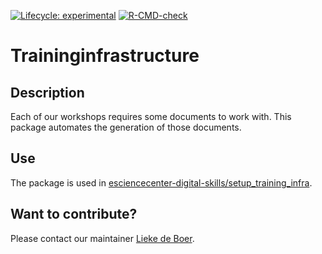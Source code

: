 [![Lifecycle: experimental](https://img.shields.io/badge/lifecycle-experimental-orange.svg)](https://lifecycle.r-lib.org/articles/stages.html#experimental)
[![R-CMD-check](https://github.com/esciencecenter-digital-skills/training-infrastructure/workflows/R-CMD-check/badge.svg)](https://github.com/esciencecenter-digital-skills/training-infrastructure/actions)

# Traininginfrastructure

## Description

Each of our workshops requires some documents to work with.
This package automates the generation of those documents.

## Use

The package is used in [esciencecenter-digital-skills/setup_training_infra](https://github.com/esciencecenter-digital-skills/setup_training_infra).

## Want to contribute?
Please contact our maintainer [Lieke de Boer](https://github.com/liekelotte).
